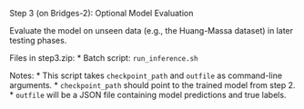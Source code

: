 Step 3 (on Bridges-2): Optional Model Evaluation

Evaluate the model on unseen data (e.g., the Huang-Massa dataset) in later testing phases.

Files in step3.zip:
    * Batch script: `run_inference.sh`

Notes:
    * This script takes `checkpoint_path` and `outfile` as command-line arguments.
    * `checkpoint_path` should point to the trained model from step 2.
    * `outfile` will be a JSON file containing model predictions and true labels.